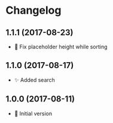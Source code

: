 # Changelog

## 1.1.1 (2017-08-23)
- 🐛 Fix placeholder height while sorting

## 1.1.0 (2017-08-17)
- ✨ Added search

## 1.0.0 (2017-08-11)
- 🎉 Initial version
